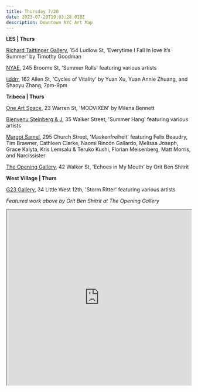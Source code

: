 ```yaml
---
title: Thursday 7/20
date: 2023-07-20T19:03:28.018Z
description: Downtown NYC Art Map
---
```

**L﻿ES | Thurs**

[Richard Taittinger Gallery](https://richardtaittinger.com/exhibition/everytime-i-fall-in-love-its-summer/), 154 Ludlow St, 'Everytime I Fall In love It’s Summer' by Timothy Goodman

[NYAE](https://www.nyartistsequity.org/all-events/summetime-rolls), 245 Broome St, 'Summer Rolls' featuring various artists

[iiddrr](https://iidrr.com/), 162 Allen St, 'Cycles of Vitality' by Yuan Xu, Yuan Annie Zhuang, and Shaoyu Zhang, 7pm-9pm

**Tribeca | Thurs**

[One Art Space](https://oneartspace.com/modvixen-milena-bennett-july-20th-to-july-23rd-2023/), 23 Warren St, 'MODVIXEN' by Milena Bennett

[Bienvenu Steinberg & J](http://www.bienvenusteinbergandpartner.com/exhibitions), 35 Walker Street, 'Summer Hang' featuring various artists

[Margot Samel](https://www.margotsamel.com/exhibition/maskenfreiheit/), 295 Church Street, 'Maskenfreiheit' featuring Felix Beaudry, Tim Brawner, Cathleen Clarke, Naomi Rincón Gallardo, Melissa Joseph, Grace Kalyta, Kris Lemsalu & Teruko Kushi, Florian Meisenberg, Matt Morris, and Narcissister

[The Opening Gallery](https://www.theopeninggallery.com/), 42 Walker St, 'Echoes in My Mouth' by Orit Ben Shitrit

**W﻿est Village | Thurs**

[G23 Gallery](https://www.eventbrite.com/e/gallery-groove-storm-ritter-g23ny-tickets-676317442677), 34 Little West 12th, 'Storm Ritter' featuring various artists

*F﻿eatured work above by Orit Ben Shitrit at The Opening Gallery*

<iframe src="https://www.google.com/maps/d/u/1/embed?mid=1j5AajZ34ZowgwGKUVtxZjxEm_cgrZ2E&ehbc=2E312F" width="100%" height="480"></iframe>